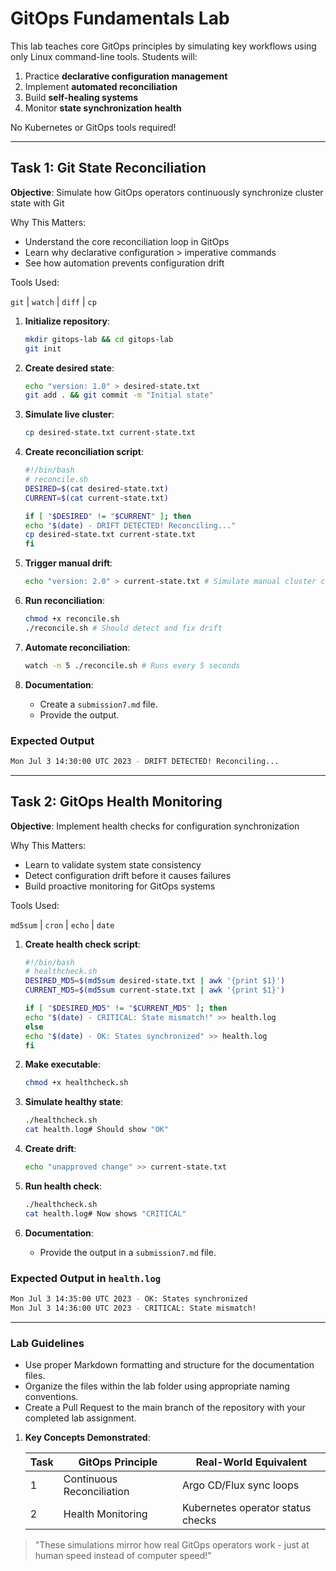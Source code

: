 # **GitOps Fundamentals Lab**

This lab teaches core GitOps principles by simulating key workflows using only Linux command-line tools. Students will:

1. Practice **declarative configuration management**
2. Implement **automated reconciliation**
3. Build **self-healing systems**
4. Monitor **state synchronization health**

No Kubernetes or GitOps tools required!

---

## **Task 1: Git State Reconciliation**

**Objective**: Simulate how GitOps operators continuously synchronize cluster state with Git

Why This Matters:

- Understand the core reconciliation loop in GitOps
- Learn why declarative configuration > imperative commands
- See how automation prevents configuration drift

Tools Used:

`git` | `watch` | `diff` | `cp`

1. **Initialize repository**:

   ```bash
   mkdir gitops-lab && cd gitops-lab
   git init
   ```

2. **Create desired state**:

   ```bash
   echo "version: 1.0" > desired-state.txt
   git add . && git commit -m "Initial state"
   ```

3. **Simulate live cluster**:

   ```bash
   cp desired-state.txt current-state.txt
   ```

4. **Create reconciliation script**:

   ```bash
   #!/bin/bash
   # reconcile.sh
   DESIRED=$(cat desired-state.txt)
   CURRENT=$(cat current-state.txt)

   if [ "$DESIRED" != "$CURRENT" ]; then
   echo "$(date) - DRIFT DETECTED! Reconciling..."
   cp desired-state.txt current-state.txt
   fi
   ```

5. **Trigger manual drift**:

   ```bash
   echo "version: 2.0" > current-state.txt # Simulate manual cluster change
   ```

6. **Run reconciliation**:

   ```bash
   chmod +x reconcile.sh
   ./reconcile.sh # Should detect and fix drift
   ```

7. **Automate reconciliation**:

   ```bash
   watch -n 5 ./reconcile.sh # Runs every 5 seconds
   ```

8. **Documentation**:
   - Create a `submission7.md` file.
   - Provide the output.

### Expected Output

```bash
Mon Jul 3 14:30:00 UTC 2023 - DRIFT DETECTED! Reconciling...
```

---

## **Task 2: GitOps Health Monitoring**

**Objective**: Implement health checks for configuration synchronization

Why This Matters:

- Learn to validate system state consistency
- Detect configuration drift before it causes failures
- Build proactive monitoring for GitOps systems

Tools Used:

`md5sum` | `cron` | `echo` | `date`

1. **Create health check script**:

   ```bash
   #!/bin/bash
   # healthcheck.sh
   DESIRED_MD5=$(md5sum desired-state.txt | awk '{print $1}')
   CURRENT_MD5=$(md5sum current-state.txt | awk '{print $1}')

   if [ "$DESIRED_MD5" != "$CURRENT_MD5" ]; then
   echo "$(date) - CRITICAL: State mismatch!" >> health.log
   else
   echo "$(date) - OK: States synchronized" >> health.log
   fi
   ```

2. **Make executable**:

   ```bash
   chmod +x healthcheck.sh
   ```

3. **Simulate healthy state**:

   ```bash
   ./healthcheck.sh
   cat health.log# Should show "OK"
   ```

4. **Create drift**:

   ```bash
   echo "unapproved change" >> current-state.txt
   ```

5. **Run health check**:

   ```bash
   ./healthcheck.sh
   cat health.log# Now shows "CRITICAL"
   ```

6. **Documentation**:
   - Provide the output in a `submission7.md` file.

### Expected Output in `health.log`

```bash
Mon Jul 3 14:35:00 UTC 2023 - OK: States synchronized
Mon Jul 3 14:36:00 UTC 2023 - CRITICAL: State mismatch!
```

---

### **Lab Guidelines**

- Use proper Markdown formatting and structure for the documentation files.
- Organize the files within the lab folder using appropriate naming conventions.
- Create a Pull Request to the main branch of the repository with your completed lab assignment.

1. **Key Concepts Demonstrated**:

   | Task | GitOps Principle          | Real-World Equivalent             |
   | ---- | ------------------------- | --------------------------------- |
   | 1    | Continuous Reconciliation | Argo CD/Flux sync loops           |
   | 2    | Health Monitoring         | Kubernetes operator status checks |

> "These simulations mirror how real GitOps operators work - just at human speed instead of computer speed!"

